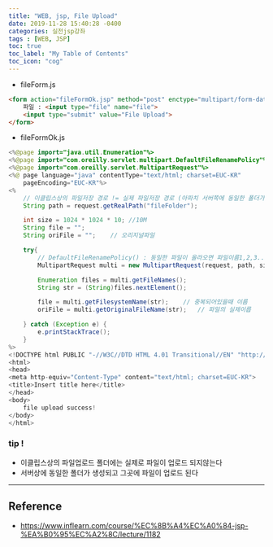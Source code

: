```yaml
---
title: "WEB, jsp, File Upload"
date: 2019-11-28 15:40:28 -0400
categories: 실전jsp강좌
tags : [WEB, JSP]
toc: true
toc_label: "My Table of Contents"
toc_icon: "cog"
---
```


- fileForm.js
```html
<form action="fileFormOk.jsp" method="post" enctype="multipart/form-data">
	파일 : <input type="file" name="file">
	<input type="submit" value="File Upload">
</form>
```

- fileFormOk.js
```java
<%@page import="java.util.Enumeration"%>
<%@page import="com.oreilly.servlet.multipart.DefaultFileRenamePolicy"%>
<%@page import="com.oreilly.servlet.MultipartRequest"%>
<%@ page language="java" contentType="text/html; charset=EUC-KR"
    pageEncoding="EUC-KR"%>
<%
	// 이클립스상의 파일저장 경로 != 실제 파일저장 경로 (아파치 서버쪽에 동일한 폴더가 만들어지고 그곳에 저장된다)
	String path = request.getRealPath("fileFolder");

	int size = 1024 * 1024 * 10; //10M
	String file = "";
	String oriFile = "";	// 오리지널파일

	try{
		// DefaultFileRenamePolicy() : 동일한 파일이 올라오면 파일이름1,2,3...붙여서 업로드한다.
		MultipartRequest multi = new MultipartRequest(request, path, size, "EUC-KR", new DefaultFileRenamePolicy());

		Enumeration files = multi.getFileNames();
		String str = (String)files.nextElement();

		file = multi.getFilesystemName(str);	// 중복되어있을때 이름
		oriFile = multi.getOriginalFileName(str);	// 파일의 실제이릅

	} catch (Exception e) {
		e.printStackTrace();
	}
%>
<!DOCTYPE html PUBLIC "-//W3C//DTD HTML 4.01 Transitional//EN" "http://www.w3.org/TR/html4/loose.dtd">
<html>
<head>
<meta http-equiv="Content-Type" content="text/html; charset=EUC-KR">
<title>Insert title here</title>
</head>
<body>
 	file upload success!
</body>
</html>
```

### tip !
- 이클립스상의 파일업로드 폴더에는 실제로 파일이 업로드 되지않는다
- 서버상에 동일한 폴더가 생성되고 그곳에 파일이 업로드 된다



---
## Reference
- <https://www.inflearn.com/course/%EC%8B%A4%EC%A0%84-jsp-%EA%B0%95%EC%A2%8C/lecture/1182>
